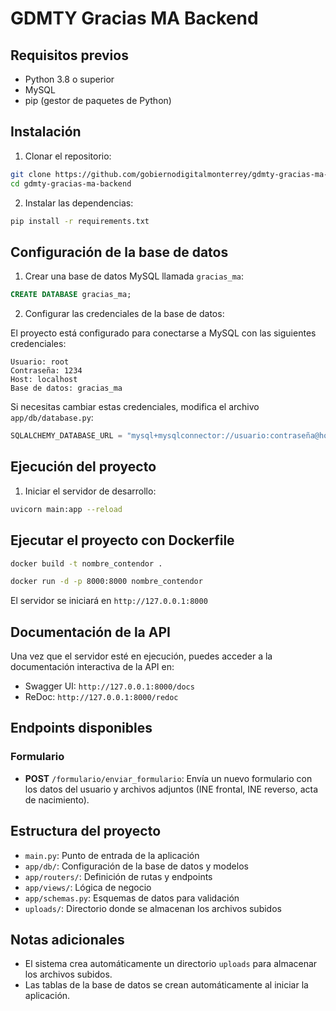 # GDMTY Gracias MA Backend

## Requisitos previos

- Python 3.8 o superior
- MySQL
- pip (gestor de paquetes de Python)

## Instalación

1. Clonar el repositorio:

```bash
git clone https://github.com/gobiernodigitalmonterrey/gdmty-gracias-ma-backend.git
cd gdmty-gracias-ma-backend
```

2. Instalar las dependencias:

```bash
pip install -r requirements.txt
```

## Configuración de la base de datos

1. Crear una base de datos MySQL llamada `gracias_ma`:

```sql
CREATE DATABASE gracias_ma;
```

2. Configurar las credenciales de la base de datos:

El proyecto está configurado para conectarse a MySQL con las siguientes credenciales:

```
Usuario: root
Contraseña: 1234
Host: localhost
Base de datos: gracias_ma
```

Si necesitas cambiar estas credenciales, modifica el archivo `app/db/database.py`:

```python
SQLALCHEMY_DATABASE_URL = "mysql+mysqlconnector://usuario:contraseña@host/gracias_ma"
```

## Ejecución del proyecto

1. Iniciar el servidor de desarrollo:

```bash
uvicorn main:app --reload
```

## Ejecutar el proyecto con Dockerfile

```bash
docker build -t nombre_contendor . 
```

```bash
docker run -d -p 8000:8000 nombre_contendor
```


El servidor se iniciará en `http://127.0.0.1:8000`

## Documentación de la API

Una vez que el servidor esté en ejecución, puedes acceder a la documentación interactiva de la API en:

- Swagger UI: `http://127.0.0.1:8000/docs`
- ReDoc: `http://127.0.0.1:8000/redoc`

## Endpoints disponibles

### Formulario

- **POST** `/formulario/enviar_formulario`: Envía un nuevo formulario con los datos del usuario y archivos adjuntos (INE frontal, INE reverso, acta de nacimiento).

## Estructura del proyecto

- `main.py`: Punto de entrada de la aplicación
- `app/db/`: Configuración de la base de datos y modelos
- `app/routers/`: Definición de rutas y endpoints
- `app/views/`: Lógica de negocio
- `app/schemas.py`: Esquemas de datos para validación
- `uploads/`: Directorio donde se almacenan los archivos subidos

## Notas adicionales

- El sistema crea automáticamente un directorio `uploads` para almacenar los archivos subidos.
- Las tablas de la base de datos se crean automáticamente al iniciar la aplicación.